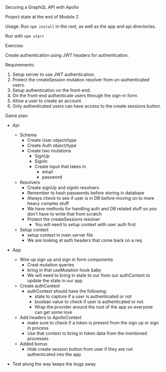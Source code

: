 Securing a GraphQL API with Apollo

Project state at the end of Module 2

Usage:
Run `npm install` in the root, as well as the app and api directories.

Run with `npm start`

Exercise:

Create authentication using JWT headers for authentication.

Requirements:

1. Setup server to use JWT authentication.
2. Protect the createSession mutation resolver from un-authenticated users.
3. Setup authentication on the front-end.
4. On the front-end authenticate users through the sign-in form.
5. Allow a user to create an account.
6. Only authenticated users can have access to the create sessions button.

Game plan:

- Api

  - Schema
    - Create User object/type
    - Create Auth object/type
    - Create two mutations
      - SignUp
      - SignIn
      - Create input that takes in
        - email
        - password
  - Resolvers
    - Create signUp and signIn resolvers
    - Remember to hash passwords before storing in database
    - Always check to see if user is in DB before moving on to more heavy complex stuff
    - We have methods for handling auth and DB related stuff so you don't have to write that from scratch
    - Protect the createSessions resolver
      - You will need to setup context with user auth first
  - Setup context
    - setup context in main server file
    - We are looking at auth headers that come back on a req

- App

  - Wire up sign up and sign in form components
    - Creat mutation queries
    - bring in that useMutation hook baby
    - We will need to bring in state to our from our authContext to update the state in our app
  - Create authContext
    - authContext should have the following:
      - state to capture if a user is authenticated or not
      - boolean value to check if user is authenticated or not
      - Wrap the provider around the root of the app so everyone can get some love
  - Add headers to ApolloContext
    - make sure to check if a token is present from the sign up or sign in process
    - Use that context to bring in token data from the mentioned processes
  - Added bonus
    - Hide create session button from user if they are not authenticated into the app

- Test along the way keeps the bugs away
